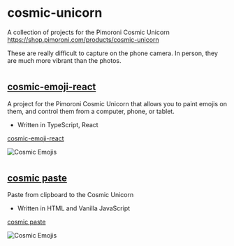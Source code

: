 # cosmic-unicorn

A collection of projects for the Pimoroni Cosmic Unicorn
https://shop.pimoroni.com/products/cosmic-unicorn

These are really difficult to capture on the phone camera. In person, they are much more vibrant than the photos.

#

## [cosmic-emoji-react](cosmic-emoji-react/)

A project for the Pimoroni Cosmic Unicorn that allows you to paint emojis on them, and control them from a computer, phone, or tablet.
- Written in TypeScript, React

[cosmic-emoji-react](cosmic-emoji-react/)

![Cosmic Emojis](https://chriscarey.com/images/pimoroni/unicorn/cosmic-emoji-1.jpeg "Cosmic Emojis")

#

## [cosmic paste](cosmic-paste/)

Paste from clipboard to the Cosmic Unicorn

- Written in HTML and Vanilla JavaScript

[cosmic paste](cosmic-paste/)

![Cosmic Emojis](https://chriscarey.com/images/pimoroni/unicorn/cosmic-paste-1.jpeg "Cosmic Paste")


